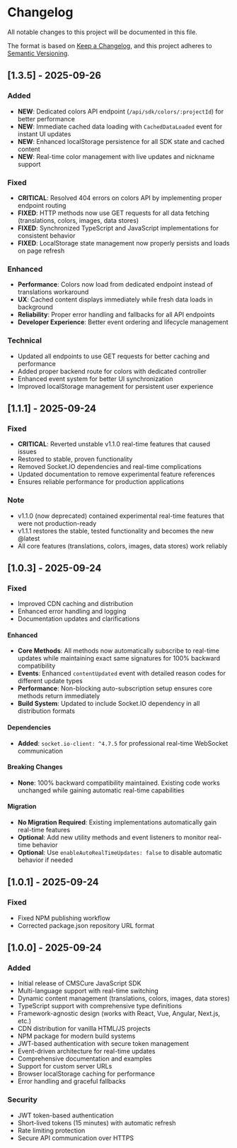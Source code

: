 # Changelog

All notable changes to this project will be documented in this file.

The format is based on [Keep a Changelog](https://keepachangelog.com/en/1.0.0/),
and this project adheres to [Semantic Versioning](https://semver.org/spec/v2.0.0.html).

## [1.3.5] - 2025-09-26

### Added
- **NEW**: Dedicated colors API endpoint (`/api/sdk/colors/:projectId`) for better performance
- **NEW**: Immediate cached data loading with `CachedDataLoaded` event for instant UI updates
- **NEW**: Enhanced localStorage persistence for all SDK state and cached content
- **NEW**: Real-time color management with live updates and nickname support

### Fixed
- **CRITICAL**: Resolved 404 errors on colors API by implementing proper endpoint routing
- **FIXED**: HTTP methods now use GET requests for all data fetching (translations, colors, images, data stores)
- **FIXED**: Synchronized TypeScript and JavaScript implementations for consistent behavior
- **FIXED**: LocalStorage state management now properly persists and loads on page refresh

### Enhanced
- **Performance**: Colors now load from dedicated endpoint instead of translations workaround
- **UX**: Cached content displays immediately while fresh data loads in background
- **Reliability**: Proper error handling and fallbacks for all API endpoints
- **Developer Experience**: Better event ordering and lifecycle management

### Technical
- Updated all endpoints to use GET requests for better caching and performance
- Added proper backend route for colors with dedicated controller
- Enhanced event system for better UI synchronization
- Improved localStorage management for persistent user experience

## [1.1.1] - 2025-09-24

### Fixed
- **CRITICAL**: Reverted unstable v1.1.0 real-time features that caused issues
- Restored to stable, proven functionality  
- Removed Socket.IO dependencies and real-time complications
- Updated documentation to remove experimental feature references
- Ensures reliable performance for production applications

### Note
- v1.1.0 (now deprecated) contained experimental real-time features that were not production-ready
- v1.1.1 restores the stable, tested functionality and becomes the new @latest
- All core features (translations, colors, images, data stores) work reliably

## [1.0.3] - 2025-09-24

### Fixed
- Improved CDN caching and distribution
- Enhanced error handling and logging
- Documentation updates and clarifications

#### Enhanced
- **Core Methods**: All methods now automatically subscribe to real-time updates while maintaining exact same signatures for 100% backward compatibility
- **Events**: Enhanced `contentUpdated` event with detailed reason codes for different update types
- **Performance**: Non-blocking auto-subscription setup ensures core methods return immediately
- **Build System**: Updated to include Socket.IO dependency in all distribution formats

#### Dependencies
- **Added**: `socket.io-client: ^4.7.5` for professional real-time WebSocket communication

#### Breaking Changes
- **None**: 100% backward compatibility maintained. Existing code works unchanged while gaining automatic real-time capabilities

#### Migration
- **No Migration Required**: Existing implementations automatically gain real-time features
- **Optional**: Add new utility methods and event listeners to monitor real-time behavior
- **Optional**: Use `enableAutoRealTimeUpdates: false` to disable automatic behavior if needed

## [1.0.1] - 2025-09-24

### Fixed
- Fixed NPM publishing workflow
- Corrected package.json repository URL format

## [1.0.0] - 2025-09-24

### Added
- Initial release of CMSCure JavaScript SDK
- Multi-language support with real-time switching
- Dynamic content management (translations, colors, images, data stores)
- TypeScript support with comprehensive type definitions
- Framework-agnostic design (works with React, Vue, Angular, Next.js, etc.)
- CDN distribution for vanilla HTML/JS projects
- NPM package for modern build systems
- JWT-based authentication with secure token management
- Event-driven architecture for real-time updates
- Comprehensive documentation and examples
- Support for custom server URLs
- Browser localStorage caching for performance
- Error handling and graceful fallbacks

### Security
- JWT token-based authentication
- Short-lived tokens (15 minutes) with automatic refresh
- Rate limiting protection
- Secure API communication over HTTPS
